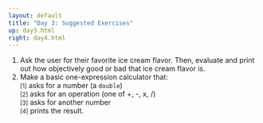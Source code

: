 ```yaml
---
layout: default
title: "Day 3: Suggested Exercises"
up: day3.html
right: day4.html
---
```


<ol>
    <li class="task-green">Ask the user for their favorite ice cream flavor. Then, evaluate and print out how objectively good or bad that ice cream flavor is.</li>
    <li class="task-green">Make a basic one-expression calculator that: <br>
        <small>[1]</small> asks for a number (a <code>double</code>)<br>
        <small>[2]</small> asks for an operation (one of +, -, x, /)<br>
        <small>[3]</small> asks for another number<br>
        <small>[4]</small> prints the result.</li>
</ol>
